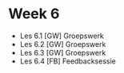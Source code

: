 # Week 6

- Les 6.1 [GW] Groepswerk
- Les 6.2 [GW] Groepswerk
- Les 6.3 [GW] Groepswerk
- Les 6.4 [FB] Feedbacksessie
